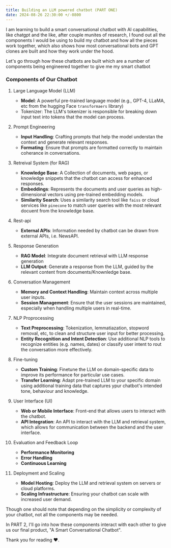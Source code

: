 ```yaml
---
title: Building an LLM powered chatbot (PART ONE)
date: 2024-08-26 22:30:00 +/-0800
---
```


I am learning to build a smart conversational chatbot with AI capabilities, like chatgpt and the like, after couple munites of research, I found out all the components I would be using to build my chatbot and how all the pieces work together, which also shows how most conversational bots and GPT clones are built and how they work under the hood.

Let's go through how these chatbots are built which are a number of components being engineered together to give me my smart chatbot

### Components of Our Chatbot
1. Large Language Model (LLM)
    - **Model**: A powerful pre-trained language model (e.g., GPT-4, LLaMA, etc from the hugging Face `transformaers` library)
    - Tokenizer: The LLM's tokenizer is responsible for breaking down input text into tokens that the model can process.

2. Prompt Engineering
    - **Input Handling**: Crafting prompts that help the model understan the context and generate relevant responses.
    - **Formating**: Ensure that prompts are formatted correctly to maintain coherance in conversations.

3. Retreival System (for RAG)
    - **Knowledge Base**: A Collection of documents, web pages, or knowledge snippets that the chatbot can access for enhanced responses.
    - **Embeddings**: Represents the documents and user queries as high-dimensional vectors using pre-trained embedding models.
    - **Similarity Search**: Uses a similarity search tool like `faiss` or cloud services like `pinecone` to match user queries with the most relevant docuent from the knowledge base.

4. Rest-api
    - **External APIs**: Information needed by chatbot can be drawn from external APIs, i.e. NewsAPI.

5. Response Generation
    - **RAG Model**: Integrate document retrieval with LLM response generation
    - **LLM Output**: Generate a response from the LLM, guided by the relevant content from documents/Knownledge base.

6. Conversation Management
    - **Memory and Context Handling**: Maintain context across multiple user inputs.
    - **Session Management**: Ensure that the user sessions are maintained, especially when handling multiple users in real-time.

7. NLP Proprocessing
    - **Text Preprocessing**: Tokenization, lemmatiazation, stopword removal, etc, to clean and structure user input for better processing.
    - **Entity Recognition and Intent Detection**: Use additional NLP tools to recognize entities (e.g. names, dates) or classify user intent to rout the conversation more effectively.

8. Fine-tuning
    - **Custom Training**: Finetune the LLM on domain-specific data to improve its performance for particular use cases.
    - **Transfer Learning**: Adapt pre-trained LLM to your specific domain using additional training data that captures ypur chatbot's intended tone, behaviour and knowledge.

9. User Interface (UI)
    - **Web or Mobile Interface**: Front-end that allows users to interact with the chatbot.
    - **API Integration**: An API to interact with the LLM and retrieval system, which allows for communication between the backend and the user interface.

10. Evaluation and Feedback Loop
    - **Performance Monitoring**
    - **Error Handling**
    - **Continuous Learning**

11. Deployment and Scaling
    - **Model Hosting**: Deploy the LLM and retrieval system on servers or cloud platforms.
    - **Scaling Infrastructure**: Ensuring your chatbot can scale with increased user demand.


Though one should note that depending on the simplicity or complexity of your chatbot, not all the components may be needed.

In PART 2, I'll go into how these components interact with each other to give us our final product, "A Smart Conversational Chatbot".

Thank you for reading ❤.
